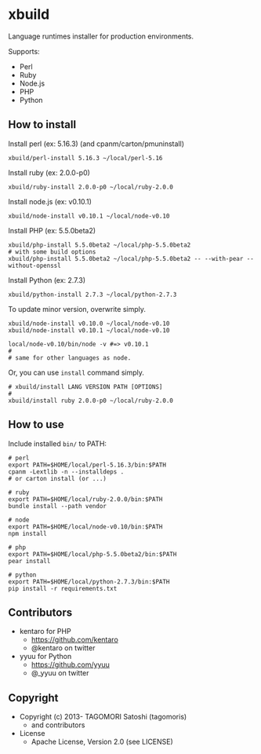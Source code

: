 # xbuild

Language runtimes installer for production environments.

Supports:
* Perl
* Ruby
* Node.js
* PHP
* Python

## How to install

Install perl (ex: 5.16.3) (and cpanm/carton/pmuninstall)

    xbuild/perl-install 5.16.3 ~/local/perl-5.16

Install ruby (ex: 2.0.0-p0)

    xbuild/ruby-install 2.0.0-p0 ~/local/ruby-2.0.0

Install node.js (ex: v0.10.1)

    xbuild/node-install v0.10.1 ~/local/node-v0.10

Install PHP (ex: 5.5.0beta2)

    xbuild/php-install 5.5.0beta2 ~/local/php-5.5.0beta2
    # with some build options
    xbuild/php-install 5.5.0beta2 ~/local/php-5.5.0beta2 -- --with-pear --without-openssl

Install Python (ex: 2.7.3)

    xbuild/python-install 2.7.3 ~/local/python-2.7.3

To update minor version, overwrite simply.

    xbuild/node-install v0.10.0 ~/local/node-v0.10
    xbuild/node-install v0.10.1 ~/local/node-v0.10
    
    local/node-v0.10/bin/node -v #=> v0.10.1
    #
    # same for other languages as node.

Or, you can use `install` command simply.

    # xbuild/install LANG VERSION PATH [OPTIONS]
    #
    xbuild/install ruby 2.0.0-p0 ~/local/ruby-2.0.0

## How to use

Include installed `bin/` to PATH:

    # perl
    export PATH=$HOME/local/perl-5.16.3/bin:$PATH
    cpanm -Lextlib -n --installdeps .
    # or carton install (or ...)
    
    # ruby
    export PATH=$HOME/local/ruby-2.0.0/bin:$PATH
    bundle install --path vendor
    
    # node
    export PATH=$HOME/local/node-v0.10/bin:$PATH
    npm install
    
    # php
    export PATH=$HOME/local/php-5.5.0beta2/bin:$PATH
    pear install
    
    # python
    export PATH=$HOME/local/python-2.7.3/bin:$PATH
    pip install -r requirements.txt

## Contributors

* kentaro for PHP
  * https://github.com/kentaro
  * @kentaro on twitter
* yyuu for Python
  * https://github.com/yyuu 
  * @_yyuu on twitter

## Copyright

* Copyright (c) 2013- TAGOMORI Satoshi (tagomoris)
  * and contributors
* License
  * Apache License, Version 2.0 (see LICENSE)
